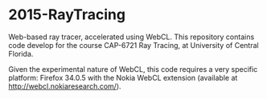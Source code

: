 # 2015-RayTracing
Web-based ray tracer, accelerated using WebCL. This repository contains code develop for the course CAP-6721 Ray Tracing, at University of Central Florida.

Given the experimental nature of WebCL, this code requires a very specific platform: Firefox 34.0.5 with the Nokia WebCL extension (available at http://webcl.nokiaresearch.com/).
